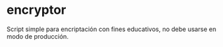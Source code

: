 # encryptor
Script simple para encriptación con fines educativos, no debe usarse en modo de producción.
